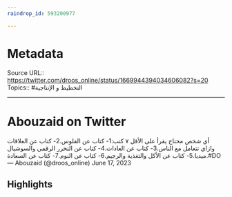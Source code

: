 ```yaml
---
raindrop_id: 593200977

---
```


# Metadata
Source URL:: https://twitter.com/droos_online/status/1669944394034606082?s=20
Topics:: #التخطيط و الإنتاجية

---
# Abouzaid on Twitter

أي شخص محتاج يقرأ على الأقل ٧ كتب:1- كتاب عن الفلوس.2- كتاب عن العلاقات وازاي تتعامل مع الناس.3- كتاب عن العادات.4- كتاب عن التحرر الرقمي والسوشيال ميديا.5- كتاب عن الأكل والتغذية والرجيم.6- كتاب عن النوم.7- كتاب عن السعادة.#DO— Abouzaid (@droos_online) June 17, 2023

## Highlights
